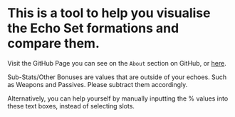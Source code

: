# This is a tool to help you visualise the Echo Set formations and compare them.
Visit the GitHub Page you can see on the `About` section on GitHub, or [here](https://nirvaxstiel.github.io/WuWaDamageCalculator/).

Sub-Stats/Other Bonuses are values that are outside of your echoes. Such as Weapons and Passives. Please subtract them accordingly.

Alternatively, you can help yourself by manually inputting the % values into these text boxes, instead of selecting slots.